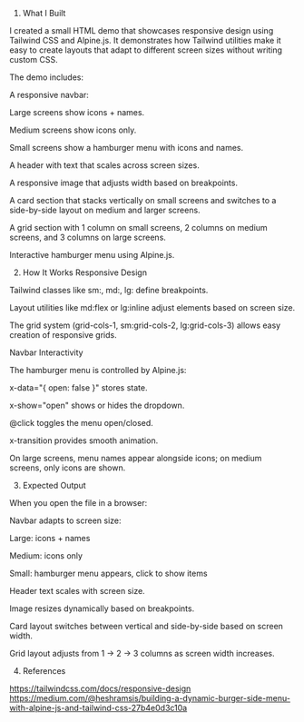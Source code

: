 1. What I Built

I created a small HTML demo that showcases responsive design using Tailwind CSS and Alpine.js.
It demonstrates how Tailwind utilities make it easy to create layouts that adapt to different screen sizes without writing custom CSS.

The demo includes:

A responsive navbar:

Large screens show icons + names.

Medium screens show icons only.

Small screens show a hamburger menu with icons and names.

A header with text that scales across screen sizes.

A responsive image that adjusts width based on breakpoints.

A card section that stacks vertically on small screens and switches to a side-by-side layout on medium and larger screens.

A grid section with 1 column on small screens, 2 columns on medium screens, and 3 columns on large screens.

Interactive hamburger menu using Alpine.js.

2. How It Works
Responsive Design

Tailwind classes like sm:, md:, lg: define breakpoints.

Layout utilities like md:flex or lg:inline adjust elements based on screen size.

The grid system (grid-cols-1, sm:grid-cols-2, lg:grid-cols-3) allows easy creation of responsive grids.

Navbar Interactivity

The hamburger menu is controlled by Alpine.js:

x-data="{ open: false }" stores state.

x-show="open" shows or hides the dropdown.

@click toggles the menu open/closed.

x-transition provides smooth animation.

On large screens, menu names appear alongside icons; on medium screens, only icons are shown.

3. Expected Output

When you open the file in a browser:

Navbar adapts to screen size:

Large: icons + names

Medium: icons only

Small: hamburger menu appears, click to show items

Header text scales with screen size.

Image resizes dynamically based on breakpoints.

Card layout switches between vertical and side-by-side based on screen width.

Grid layout adjusts from 1 → 2 → 3 columns as screen width increases.

4. References

https://tailwindcss.com/docs/responsive-design
https://medium.com/@heshramsis/building-a-dynamic-burger-side-menu-with-alpine-js-and-tailwind-css-27b4e0d3c10a